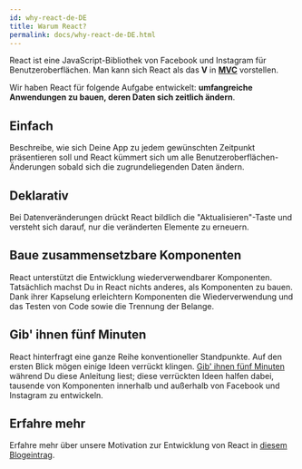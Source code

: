 ```yaml
---
id: why-react-de-DE
title: Warum React?
permalink: docs/why-react-de-DE.html
---
```

React ist eine JavaScript-Bibliothek von Facebook und Instagram für Benutzeroberflächen. Man kann sich React als das **V** in **[MVC](https://de.wikipedia.org/wiki/Model_View_Controller)** vorstellen.

Wir haben React für folgende Aufgabe entwickelt: **umfangreiche Anwendungen zu bauen, deren Daten sich zeitlich ändern**.

## Einfach

Beschreibe, wie sich Deine App zu jedem gewünschten Zeitpunkt präsentieren soll und React kümmert sich um alle Benutzeroberflächen-Änderungen sobald sich die zugrundeliegenden Daten ändern.

## Deklarativ

Bei Datenveränderungen drückt React bildlich die "Aktualisieren"-Taste und versteht sich darauf, nur die veränderten Elemente zu erneuern.

## Baue zusammensetzbare Komponenten

React unterstützt die Entwicklung wiederverwendbarer Komponenten. Tatsächlich machst Du in React nichts anderes, als Komponenten zu bauen. Dank ihrer Kapselung erleichtern Komponenten die Wiederverwendung und das Testen von Code sowie die Trennung der Belange. 

## Gib' ihnen fünf Minuten

React hinterfragt eine ganze Reihe konventioneller Standpunkte. Auf den ersten Blick mögen einige Ideen verrückt klingen. [Gib' ihnen fünf Minuten](https://signalvnoise.com/posts/3124-give-it-five-minutes) während Du diese Anleitung liest; diese verrückten Ideen halfen dabei, tausende von Komponenten innerhalb und außerhalb von Facebook und Instagram zu entwickeln.

## Erfahre mehr

Erfahre mehr über unsere Motivation zur Entwicklung von React in [diesem Blogeintrag](/react/blog/2013/06/05/why-react.html).
